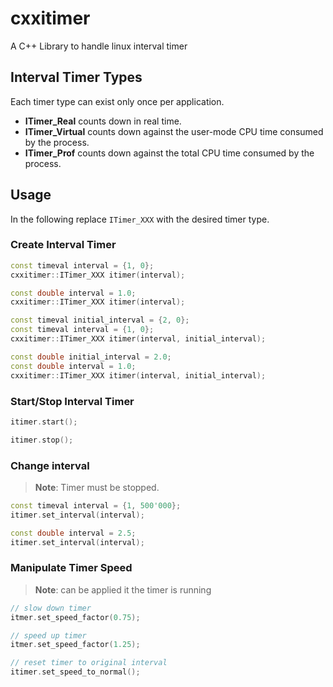 # cxxitimer

A C++ Library to handle linux interval timer

## Interval Timer Types

Each timer type can exist only once per application.

- **ITimer_Real** counts down in real time.
- **ITimer_Virtual** counts down against the user-mode CPU time consumed by the process.
- **ITimer_Prof** counts down against the total CPU time consumed by the process.

## Usage

In the following replace ```ITimer_XXX``` with the desired timer type.

### Create Interval Timer

```c++
const timeval interval = {1, 0};
cxxitimer::ITimer_XXX itimer(interval);
```

```c++
const double interval = 1.0;
cxxitimer::ITimer_XXX itimer(interval);
```

```c++
const timeval initial_interval = {2, 0};
const timeval interval = {1, 0};
cxxitimer::ITimer_XXX itimer(interval, initial_interval);
```

```c++
const double initial_interval = 2.0;
const double interval = 1.0;
cxxitimer::ITimer_XXX itimer(interval, initial_interval);
```

### Start/Stop Interval Timer

```c++
itimer.start();
```

```c++
itimer.stop();
```

### Change interval

> **Note**: Timer must be stopped.

```c++
const timeval interval = {1, 500'000};
itimer.set_interval(interval);
```

```c++
const double interval = 2.5;
itimer.set_interval(interval);
```

### Manipulate Timer Speed

> **Note**: can be applied it the timer is running

```c++
// slow down timer
itmer.set_speed_factor(0.75);
```

```c++
// speed up timer
itmer.set_speed_factor(1.25);
```

```c++
// reset timer to original interval
itimer.set_speed_to_normal();
```
